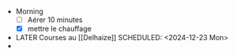 - Morning
  * [ ] Aérer 10 minutes
  * [x] mettre le chauffage
- LATER Courses au [[Delhaize]]
  SCHEDULED: <2024-12-23 Mon>
-